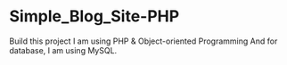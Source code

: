# Simple_Blog_Site-PHP
Build this project I am using PHP &amp; Object-oriented Programming And for database, I am using MySQL.
